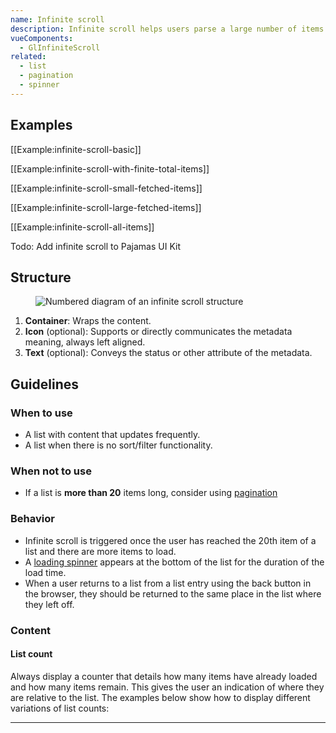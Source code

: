 ```yaml
---
name: Infinite scroll
description: Infinite scroll helps users parse a large number of items by breaking up lists and distributing the results.
vueComponents:
  - GlInfiniteScroll
related:
  - list
  - pagination
  - spinner
---
```



## Examples

[[Example:infinite-scroll-basic]]

[[Example:infinite-scroll-with-finite-total-items]]

[[Example:infinite-scroll-small-fetched-items]]

[[Example:infinite-scroll-large-fetched-items]]

[[Example:infinite-scroll-all-items]]

Todo: Add infinite scroll to Pajamas UI Kit

## Structure

<figure class="figure" role="figure" aria-label="Infinite scroll structure">
  <img class="figure-img" src="/img/infinite-scroll-structure.svg" alt="Numbered diagram of an infinite scroll structure" role="img" />
</figure>

1. **Container**: Wraps the content.
1. **Icon** (optional): Supports or directly communicates the metadata meaning, always left aligned.
1. **Text** (optional): Conveys the status or other attribute of the metadata.

## Guidelines

### When to use

- A list with content that updates frequently. 
- A list when there is no sort/filter functionality. 

### When not to use

- If a list is **more than 20** items long, consider using [pagination](/components/pagination)

### Behavior

- Infinite scroll is triggered once the user has reached the 20th item of a list and there are more items to load. 
- A [loading spinner](/components/spinner) appears at the bottom of the list for the duration of the load time.
- When a user returns to a list from a list entry using the back button in the browser, they should be returned to the same place in the list where they left off.

### Content

#### List count

Always display a counter that details how many items have already loaded and how many items remain. This gives the user an indication of where they are relative to the list. The examples below show how to display different variations of list counts:


------------------------------------
